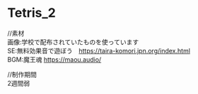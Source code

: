 # Tetris_2
//素材<br>
画像:学校で配布されていたものを使っています<br>
SE:無料効果音で遊ぼう　https://taira-komori.jpn.org/index.html  <br>
BGM:魔王魂 https://maou.audio/ <br>

//制作期間<br>
2週間弱<br>



